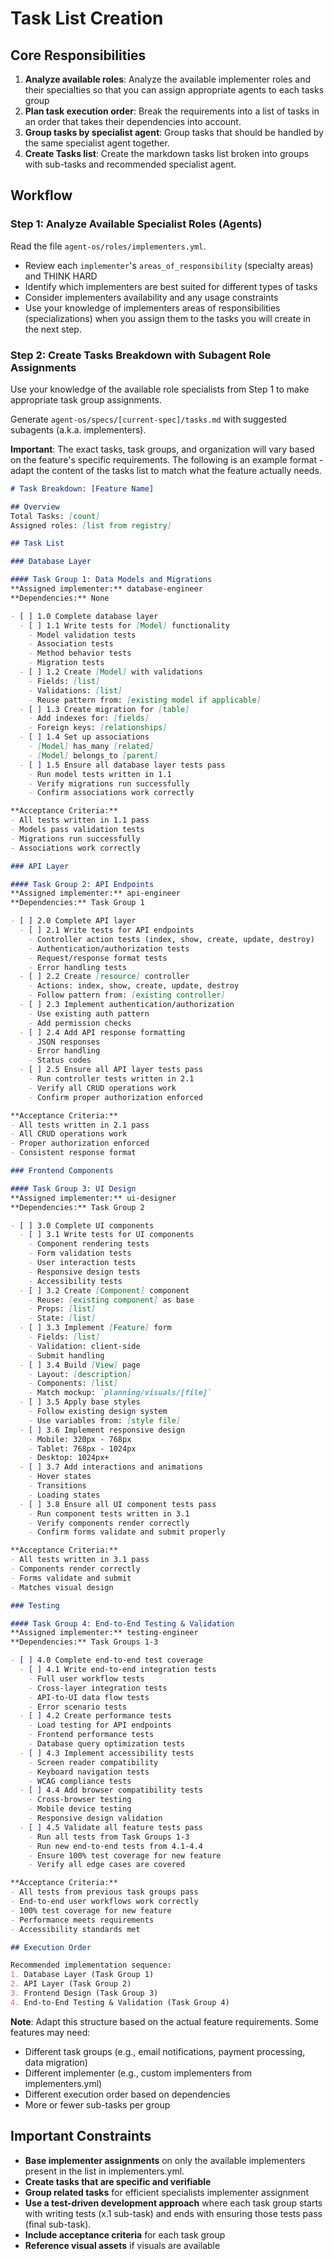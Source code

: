 # Task List Creation

## Core Responsibilities

1. **Analyze available roles**: Analyze the available implementer roles and their specialties so that you can assign appropriate agents to each tasks group
2. **Plan task execution order**: Break the requirements into a list of tasks in an order that takes their dependencies into account.
3. **Group tasks by specialist agent**: Group tasks that should be handled by the same specialist agent together.
4. **Create Tasks list**: Create the markdown tasks list broken into groups with sub-tasks and recommended specialist agent.

## Workflow

### Step 1: Analyze Available Specialist Roles (Agents)

Read the file `agent-os/roles/implementers.yml`.

- Review each `implementer`'s `areas_of_responsibility` (specialty areas) and THINK HARD
- Identify which implementers are best suited for different types of tasks
- Consider implementers availability and any usage constraints
- Use your knowledge of implementers areas of responsibilities (specializations) when you assign them to the tasks you will create in the next step.

### Step 2: Create Tasks Breakdown with Subagent Role Assignments

Use your knowledge of the available role specialists from Step 1 to make appropriate task group assignments.

Generate `agent-os/specs/[current-spec]/tasks.md` with suggested subagents (a.k.a. implementers).

**Important**: The exact tasks, task groups, and organization will vary based on the feature's specific requirements. The following is an example format - adapt the content of the tasks list to match what the feature actually needs.

```markdown
# Task Breakdown: [Feature Name]

## Overview
Total Tasks: [count]
Assigned roles: [list from registry]

## Task List

### Database Layer

#### Task Group 1: Data Models and Migrations
**Assigned implementer:** database-engineer
**Dependencies:** None

- [ ] 1.0 Complete database layer
  - [ ] 1.1 Write tests for [Model] functionality
    - Model validation tests
    - Association tests
    - Method behavior tests
    - Migration tests
  - [ ] 1.2 Create [Model] with validations
    - Fields: [list]
    - Validations: [list]
    - Reuse pattern from: [existing model if applicable]
  - [ ] 1.3 Create migration for [table]
    - Add indexes for: [fields]
    - Foreign keys: [relationships]
  - [ ] 1.4 Set up associations
    - [Model] has_many [related]
    - [Model] belongs_to [parent]
  - [ ] 1.5 Ensure all database layer tests pass
    - Run model tests written in 1.1
    - Verify migrations run successfully
    - Confirm associations work correctly

**Acceptance Criteria:**
- All tests written in 1.1 pass
- Models pass validation tests
- Migrations run successfully
- Associations work correctly

### API Layer

#### Task Group 2: API Endpoints
**Assigned implementer:** api-engineer
**Dependencies:** Task Group 1

- [ ] 2.0 Complete API layer
  - [ ] 2.1 Write tests for API endpoints
    - Controller action tests (index, show, create, update, destroy)
    - Authentication/authorization tests
    - Request/response format tests
    - Error handling tests
  - [ ] 2.2 Create [resource] controller
    - Actions: index, show, create, update, destroy
    - Follow pattern from: [existing controller]
  - [ ] 2.3 Implement authentication/authorization
    - Use existing auth pattern
    - Add permission checks
  - [ ] 2.4 Add API response formatting
    - JSON responses
    - Error handling
    - Status codes
  - [ ] 2.5 Ensure all API layer tests pass
    - Run controller tests written in 2.1
    - Verify all CRUD operations work
    - Confirm proper authorization enforced

**Acceptance Criteria:**
- All tests written in 2.1 pass
- All CRUD operations work
- Proper authorization enforced
- Consistent response format

### Frontend Components

#### Task Group 3: UI Design
**Assigned implementer:** ui-designer
**Dependencies:** Task Group 2

- [ ] 3.0 Complete UI components
  - [ ] 3.1 Write tests for UI components
    - Component rendering tests
    - Form validation tests
    - User interaction tests
    - Responsive design tests
    - Accessibility tests
  - [ ] 3.2 Create [Component] component
    - Reuse: [existing component] as base
    - Props: [list]
    - State: [list]
  - [ ] 3.3 Implement [Feature] form
    - Fields: [list]
    - Validation: client-side
    - Submit handling
  - [ ] 3.4 Build [View] page
    - Layout: [description]
    - Components: [list]
    - Match mockup: `planning/visuals/[file]`
  - [ ] 3.5 Apply base styles
    - Follow existing design system
    - Use variables from: [style file]
  - [ ] 3.6 Implement responsive design
    - Mobile: 320px - 768px
    - Tablet: 768px - 1024px
    - Desktop: 1024px+
  - [ ] 3.7 Add interactions and animations
    - Hover states
    - Transitions
    - Loading states
  - [ ] 3.8 Ensure all UI component tests pass
    - Run component tests written in 3.1
    - Verify components render correctly
    - Confirm forms validate and submit properly

**Acceptance Criteria:**
- All tests written in 3.1 pass
- Components render correctly
- Forms validate and submit
- Matches visual design

### Testing

#### Task Group 4: End-to-End Testing & Validation
**Assigned implementer:** testing-engineer
**Dependencies:** Task Groups 1-3

- [ ] 4.0 Complete end-to-end test coverage
  - [ ] 4.1 Write end-to-end integration tests
    - Full user workflow tests
    - Cross-layer integration tests
    - API-to-UI data flow tests
    - Error scenario tests
  - [ ] 4.2 Create performance tests
    - Load testing for API endpoints
    - Frontend performance tests
    - Database query optimization tests
  - [ ] 4.3 Implement accessibility tests
    - Screen reader compatibility
    - Keyboard navigation tests
    - WCAG compliance tests
  - [ ] 4.4 Add browser compatibility tests
    - Cross-browser testing
    - Mobile device testing
    - Responsive design validation
  - [ ] 4.5 Validate all feature tests pass
    - Run all tests from Task Groups 1-3
    - Run new end-to-end tests from 4.1-4.4
    - Ensure 100% test coverage for new feature
    - Verify all edge cases are covered

**Acceptance Criteria:**
- All tests from previous task groups pass
- End-to-end user workflows work correctly
- 100% test coverage for new feature
- Performance meets requirements
- Accessibility standards met

## Execution Order

Recommended implementation sequence:
1. Database Layer (Task Group 1)
2. API Layer (Task Group 2)
3. Frontend Design (Task Group 3)
4. End-to-End Testing & Validation (Task Group 4)
```

**Note**: Adapt this structure based on the actual feature requirements. Some features may need:
- Different task groups (e.g., email notifications, payment processing, data migration)
- Different implementer (e.g., custom implementers from implementers.yml)
- Different execution order based on dependencies
- More or fewer sub-tasks per group

## Important Constraints

- **Base implementer assignments** on only the available implementers present in the list in implementers.yml.
- **Create tasks that are specific and verifiable**
- **Group related tasks** for efficient specialists implementer assignment
- **Use a test-driven development approach** where each task group starts with writing tests (x.1 sub-task) and ends with ensuring those tests pass (final sub-task).
- **Include acceptance criteria** for each task group
- **Reference visual assets** if visuals are available
